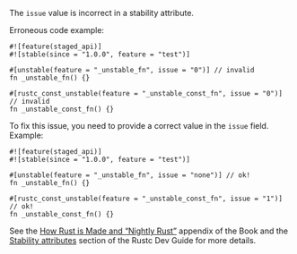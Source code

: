 The `issue` value is incorrect in a stability attribute.

Erroneous code example:

```compile_fail,E0545
#![feature(staged_api)]
#![stable(since = "1.0.0", feature = "test")]

#[unstable(feature = "_unstable_fn", issue = "0")] // invalid
fn _unstable_fn() {}

#[rustc_const_unstable(feature = "_unstable_const_fn", issue = "0")] // invalid
fn _unstable_const_fn() {}
```

To fix this issue, you need to provide a correct value in the `issue` field.
Example:

```
#![feature(staged_api)]
#![stable(since = "1.0.0", feature = "test")]

#[unstable(feature = "_unstable_fn", issue = "none")] // ok!
fn _unstable_fn() {}

#[rustc_const_unstable(feature = "_unstable_const_fn", issue = "1")] // ok!
fn _unstable_const_fn() {}
```

See the [How Rust is Made and “Nightly Rust”][how-rust-made-nightly] appendix
of the Book and the [Stability attributes][stability-attributes] section of the
Rustc Dev Guide for more details.

[how-rust-made-nightly]: https://doc.rust-lang.org/book/appendix-07-nightly-rust.html
[stability-attributes]: https://rustc-dev-guide.rust-lang.org/stability.html
